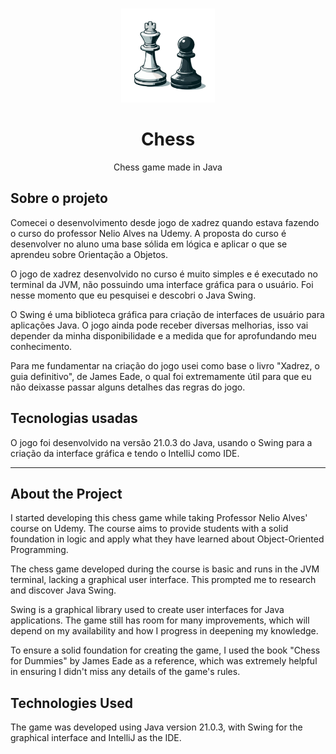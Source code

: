 <br />
<p align="center">
  <img src="src/resources/chess_logo.png" alt="Logo" width="150" height="150">

<h1 align="center">Chess</h1>

  <p align="center">
    Chess game made in Java
    <br />
    </p>

## Sobre o projeto

Comecei o desenvolvimento desde jogo de xadrez quando estava fazendo o curso do professor Nelio
Alves na Udemy. A proposta do curso é desenvolver no aluno uma base sólida em lógica e aplicar o que
se aprendeu sobre Orientação a Objetos.

O jogo de xadrez desenvolvido no curso é muito simples e é executado no terminal da JVM, não possuindo
uma interface gráfica para o usuário. Foi nesse momento que eu pesquisei e descobri o Java Swing.

O Swing é uma biblioteca gráfica para criação de interfaces de usuário para aplicações Java.
O jogo ainda pode receber diversas melhorias, isso vai depender da minha disponibilidade e a medida
que for aprofundando meu conhecimento.

Para me fundamentar na criação do jogo usei como base o livro "Xadrez, o guia definitivo", de James Eade,
o qual foi extremamente útil para que eu não deixasse passar alguns detalhes das regras do jogo.

## Tecnologias usadas

O jogo foi desenvolvido na versão 21.0.3 do Java, usando o Swing para a criação da interface gráfica
e tendo o IntelliJ como IDE.

---

## About the Project
I started developing this chess game while taking Professor Nelio Alves' course on Udemy. 
The course aims to provide students with a solid foundation in logic and apply what they have 
learned about Object-Oriented Programming.

The chess game developed during the course is basic and runs in the JVM terminal, lacking 
a graphical user interface. This prompted me to research and discover Java Swing.

Swing is a graphical library used to create user interfaces for Java applications. The game still 
has room for many improvements, which will depend on my availability and how I progress in deepening
 my knowledge.

To ensure a solid foundation for creating the game, I used the book "Chess for Dummies" by James Eade 
as a reference, which was extremely helpful in ensuring I didn't miss any details of the game's rules.

## Technologies Used

The game was developed using Java version 21.0.3, with Swing for the graphical interface and IntelliJ 
as the IDE.






